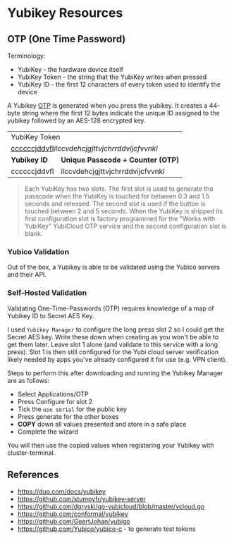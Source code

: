 # Yubikey Resources

## OTP (One Time Password)
Terminology:
* YubiKey - the hardware device itself
* YubiKey Token - the string that the YubiKey writes when pressed
* YubiKey ID - the first 12 characters of every token used to identify the device

A Yubikey [OTP](https://developers.yubico.com/OTP/OTPs_Explained.html) is generated when you press the yubikey. It creates a 44-byte string where the first 12 bytes indicate the unique ID assigned to the yubikey followed by an AES-128 encrypted key.
<table>
<tr>
<td colspan=2>YubiKey Token</td>
</tr>
<tr>
<td colspan=2><u>ccccccjddvfl</u><i>ilccvdehcjgjttvjchrrddvijcfvvnkl</i></td>
</tr>
<tr>
<td><b>Yubikey ID</b></td>
<td><b>Unique Passcode + Counter (OTP) </b></td>
</tr>
<tr>
<td>ccccccjddvfl</td>
<td>ilccvdehcjgjttvjchrrddvijcfvvnkl</td>
</tr>
</table>

> Each YubiKey has two slots. The first slot is used to generate the passcode when the YubiKey is touched for between 0.3 and 1.5 seconds and released. The second slot is used if the button is touched between 2 and 5 seconds. When the YubiKey is shipped its first configuration slot is factory programmed for the "Works with YubiKey" YubiCloud OTP service and the second configuration slot is blank.

### Yubico Validation
Out of the box, a Yubikey is able to be validated using the Yubico servers and their API.

### Self-Hosted Validation
Validating One-Time-Passwords (OTP) requires knowledge of a map of Yubikey ID to Secret AES Key.

I used `Yubikey Manager` to configure the long press slot 2 so I could get the Secret AES key. Write these down when creating as you won't be able to get them later. Leave slot 1 alone (and validate to this service with a long press). Slot 1 is then still configured for the Yubi cloud server verification likely needed by apps you've already configured it for use (e.g. VPN client). 

Steps to perform this after downloading and running the Yubikey Manager are as follows:
* Select Applications/OTP
* Press Configure for slot 2
* Tick the `use serial` for the public key
* Press generate for the other boxes
* __COPY__ down all values presented and store in a safe place
* Complete the wizard

You will then use the copied values when registering your Yubikey with cluster-terminal.

## References
* https://duo.com/docs/yubikey
* https://github.com/stumpyfr/yubikey-server
* https://github.com/dgryski/go-yubicloud/blob/master/ycloud.go
* https://github.com/conformal/yubikey
* https://github.com/GeertJohan/yubigo
* https://github.com/Yubico/yubico-c - to generate test tokens